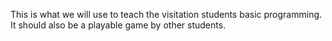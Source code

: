 This is what we will use to teach the visitation students basic programming. It should also be a playable game by other students.